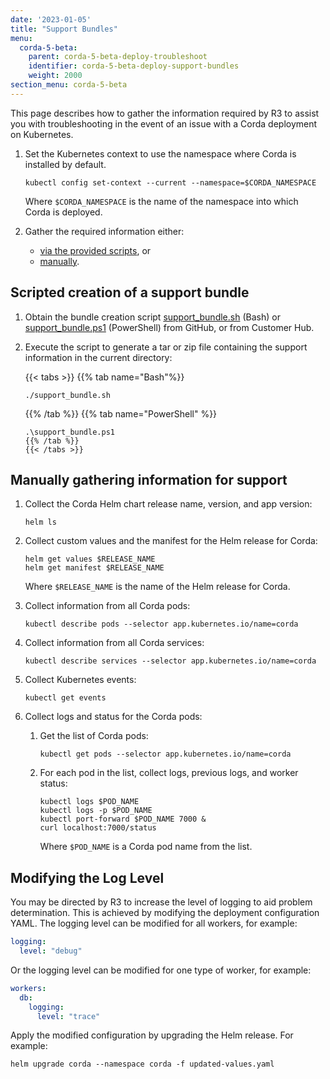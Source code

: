 ```yaml
---
date: '2023-01-05'
title: "Support Bundles"
menu:
  corda-5-beta:
    parent: corda-5-beta-deploy-troubleshoot
    identifier: corda-5-beta-deploy-support-bundles
    weight: 2000
section_menu: corda-5-beta
---
```

<!--https://r3-cev.atlassian.net/browse/CORE-7232-->

This page describes how to gather the information required by R3 to assist you with troubleshooting in the event of an issue with a Corda deployment on Kubernetes.

1. Set the Kubernetes context to use the namespace where Corda is installed by default.

    ```shell
    kubectl config set-context --current --namespace=$CORDA_NAMESPACE
    ```

    Where `$CORDA_NAMESPACE` is the name of the namespace into which Corda is deployed.

2. Gather the required information either:

    * [via the provided scripts](#creating-a-support-bundle-using-scripts), or
    * [manually](#manually-gathering-information-for-support).

## Scripted creation of a support bundle

1. Obtain the bundle creation script [support_bundle.sh](https://raw.githubusercontent.com/corda/corda-runtime-os/release/os/5.0/support_bundle.sh) (Bash) or [support_bundle.ps1](https://raw.githubusercontent.com/corda/corda-runtime-os/release/os/5.0/support_bundle.ps1) (PowerShell) from GitHub, or from Customer Hub.

2. Execute the script to generate a tar or zip file containing the support information in the current directory:

   {{< tabs >}}
   {{% tab name="Bash"%}}
   ```shell
   ./support_bundle.sh
   ```
   {{% /tab %}}
   {{% tab name="PowerShell" %}}
   ```shell
   .\support_bundle.ps1
   {{% /tab %}}
   {{< /tabs >}}

## Manually gathering information for support

1. Collect the Corda Helm chart release name, version, and app version:

    ```shell
    helm ls
    ```

2. Collect custom values and the manifest for the Helm release for Corda:

    ```shell
    helm get values $RELEASE_NAME
    helm get manifest $RELEASE_NAME
    ```

    Where `$RELEASE_NAME` is the name of the Helm release for Corda.

3. Collect information from all Corda pods:

    ```shell
    kubectl describe pods --selector app.kubernetes.io/name=corda
    ```

4. Collect information from all Corda services:

    ```shell
    kubectl describe services --selector app.kubernetes.io/name=corda
    ```

5. Collect Kubernetes events:

    ```shell
    kubectl get events
    ```

6. Collect logs and status for the Corda pods:

    1. Get the list of Corda pods:

        ```shell
        kubectl get pods --selector app.kubernetes.io/name=corda
        ```

    2. For each pod in the list, collect logs, previous logs, and worker status:

        ```shell
        kubectl logs $POD_NAME
        kubectl logs -p $POD_NAME
        kubectl port-forward $POD_NAME 7000 &
        curl localhost:7000/status
        ```

        Where `$POD_NAME` is a Corda pod name from the list.

## Modifying the Log Level

You may be directed by R3 to increase the level of logging to aid problem determination.
This is achieved by modifying the deployment configuration YAML.
The logging level can be modified for all workers, for example:

```yaml
logging:
  level: "debug"
```

Or the logging level can be modified for one type of worker, for example:

```yaml
workers:
  db:
    logging:
      level: "trace"
```

Apply the modified configuration by upgrading the Helm release.
For example:

```shell
helm upgrade corda --namespace corda -f updated-values.yaml
```
